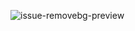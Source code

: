 ![issue-removebg-preview](https://github.com/KawsarAhmad43/Memory-Maven/assets/54704888/f274b10a-6673-43f1-8895-9b5ee73396d9)

